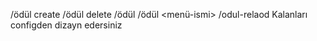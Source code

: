 /ödül create <isim>
/ödül delete <isim>
/ödül
/ödül <menü-ismi>
/odul-relaod
Kalanları configden dizayn edersiniz
